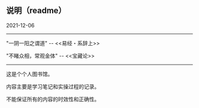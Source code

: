 ## 说明（readme）

2021-12-06

---

"一阴一阳之谓道" -- <<易经・系辞上>>

"不睹众相，常观金体" -- <<宝藏论>>

---

这是个个人图书馆。

内容主要是学习笔记和实操过程的记录。

不能保证所有的内容的时效性和正确性。
